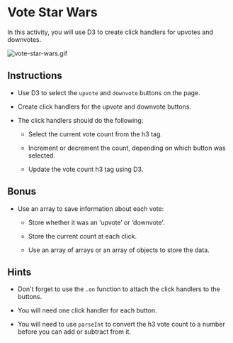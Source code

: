 # Vote Star Wars

In this activity, you will use D3 to create click handlers for upvotes and downvotes.

![vote-star-wars.gif](Images/vote-star-wars.gif)

## Instructions

* Use D3 to select the `upvote` and `downvote` buttons on the page.

* Create click handlers for the upvote and downvote buttons.

* The click handlers should do the following:

  * Select the current vote count from the h3 tag.

  * Increment or decrement the count, depending on which button was selected.

  * Update the vote count h3 tag using D3.

## Bonus

* Use an array to save information about each vote:

  * Store whether it was an ‘upvote’ or ‘downvote’.

  * Store the current count at each click.

  * Use an array of arrays or an array of objects to store the data.

## Hints

* Don't forget to use the `.on` function to attach the click handlers to the buttons.

* You will need one click handler for each button.

* You will need to use `parseInt` to convert the h3 vote count to a number before you can add or subtract from it.
